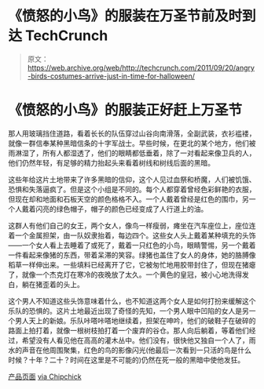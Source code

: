 # 《愤怒的小鸟》的服装在万圣节前及时到达 TechCrunch

> 原文：<https://web.archive.org/web/http://techcrunch.com/2011/09/20/angry-birds-costumes-arrive-just-in-time-for-halloween/>

# 《愤怒的小鸟》的服装正好赶上万圣节

那人用玻璃挡住道路，看着长长的队伍穿过山谷向南滑落，全副武装，衣衫褴褛，就像一群信奉某种黑暗信条的十字军战士。早些时候，在更北的某个地方，他们被雨淋湿了，所有人都湿透了，他们的眼睛都低垂着，除了一对看起来像卫兵的人，他们仍然年轻，有足够的精力抬起头来看着树线和树线后面的黑暗。

这些年给这片土地带来了许多黑暗的信仰，这个人见过血祭和桥魔，人们被饥饿、恐惧和失落逼疯了。但是这个小组是不同的。每个人都穿着曾经色彩鲜艳的衣服，但现在却和地面和石板天空的颜色格格不入。一个人戴着曾经是红色的围巾，另一个人戴着闪亮的绿色帽子，帽子的颜色已经变成了人行道上的油。

这群人有他们自己的女王，两个女人，像鸟一样瘦弱，瘫坐在汽车座位上，座位连着一个金属担架，由一队奴隶抬着，每边四个。这些女人头上戴着某种填充的头饰——一个女人看上去睡着了或死了，戴着一只红色的小鸟，眼睛警惕，另一个戴着一件看起来像猪的东西，带着呆滞的笑容。绿猪也盖住了女人的身体，她的胳膊像稻草一样伸出来。一些填料已经离开了它，它被匆忙地用胶带封住了，但现在猪瘪了，就像一个杰克灯在寒冷的夜晚放了太久。一个黄色的皇冠，被小心地洗得发白，躺在猪歪着的头上。

这个男人不知道这些头饰意味着什么，也不知道这两个女人是如何打扮来缓解这个乐队的恐惧的。这片土地最近出现了奇怪的先知，一个男人眼中凹陷的女人是另一个男人天上的新娘。乐队咔嗒咔嗒地继续着，担架在呻吟，他们的破鞋子在破碎的路面上拍打着，就像一根树枝拍打着一个废弃的谷仓。那人向后躺着，等着他们经过，希望没有人看见他在高高的灌木丛中。他们没有，很快他又独自一个人了，雨水的声音在他周围聚集，红色的鸟的影像闪光(他最后一次看到一只活的鸟是什么时候？十年？二十？时间在这里是不可能的)仍然在死一般的黑暗中使他发狂。

[产品页面](https://web.archive.org/web/20230203174937/http://search.costumediscounters.com/search?w=angry%20birds&PID=3655290&asug=an&chan=aff) [via Chipchick](https://web.archive.org/web/20230203174937/http://www.chipchick.com/2011/09/angry-birds-costumes.html)